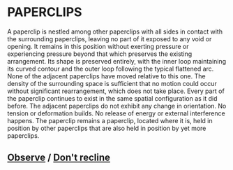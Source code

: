 # PAPERCLIPS

A paperclip is nestled among other paperclips with all sides in contact with the surrounding paperclips, leaving no part of it exposed to any void or opening. It remains in this position without exerting pressure or experiencing pressure beyond that which preserves the existing arrangement. Its shape is preserved entirely, with the inner loop maintaining its curved contour and the outer loop following the typical flattened arc. None of the adjacent paperclips have moved relative to this one. The density of the surrounding space is sufficient that no motion could occur without significant rearrangement, which does not take place. Every part of the paperclip continues to exist in the same spatial configuration as it did before. The adjacent paperclips do not exhibit any change in orientation. No tension or deformation builds. No release of energy or external interference happens. The paperclip remains a paperclip, located where it is, held in position by other paperclips that are also held in position by yet more paperclips.

## [Observe](page-0906197be83fe4e3) / [Don't recline](page-1d75ef1fac7f7686)
